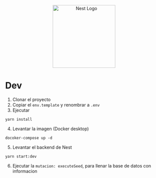 <p align="center">
  <a href="http://nestjs.com/" target="blank"><img src="https://nestjs.com/img/logo-small.svg" width="200" alt="Nest Logo" /></a>
</p>

# Dev

1. Clonar el proyecto
2. Copiar el ```env.template``` y renombrar a ```.env```
3. Ejecutar

```
yarn install
```

4. Levantar la imagen (Docker desktop)

```
docoker-compose up -d
```

5. Levantar el backend de Nest

```
yarn start:dev
 ```

6. Ejecutar la ```mutacion: executeSeed```, para llenar la base de datos con informacion
